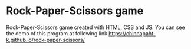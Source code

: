 # Rock-Paper-Scissors game
Rock-Paper-Scissors game created with HTML, CSS and JS. You can see the demo of this program at following link https://chinnapaht-k.github.io/rock-paper-scissors/
